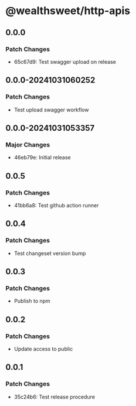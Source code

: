 # @wealthsweet/http-apis

## 0.0.0

### Patch Changes

- 65c67d9: Test swagger upload on release

## 0.0.0-20241031060252

### Patch Changes

- Test upload swagger workflow

## 0.0.0-20241031053357

### Major Changes

- 46eb79e: Initial release

## 0.0.5

### Patch Changes

- 41bb6a8: Test github action runner

## 0.0.4

### Patch Changes

- Test changeset version bump

## 0.0.3

### Patch Changes

- Publish to npm

## 0.0.2

### Patch Changes

- Update access to public

## 0.0.1

### Patch Changes

- 35c24b6: Test release procedure
